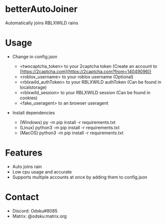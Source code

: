 # betterAutoJoiner
Automatically joins RBLXWILD rains

# Usage
- Change in config.json
  - <twocaptcha_token> to your 2captcha token (Create an account to [https://2captcha.com](https://2captcha.com?from=14049096))
  - <roblox_username> to your roblox username (Optional)
  - <rblxwild_authToken> to your RBLXWILD authToken (Can be found in localstorage)
  - <rblxwild_session> to your RBLXWILD session (Can be found in cookies)
  - <fake_useragent> to an browser useragent
  
- Install dependencies
  - (Windows) py -m pip install -r requirements.txt
  - (Linux) python3 -m pip install -r requirements.txt
  - (MacOS) python3 -m pip install -r requirements.txt

# Features
- Auto joins rain
- Low cpu usage and accurate
- Supports multiple accounts at once by adding them to config.json

# Contact
- Discord: Odsku#8085
- Matrix: @odsku:matrix.org
